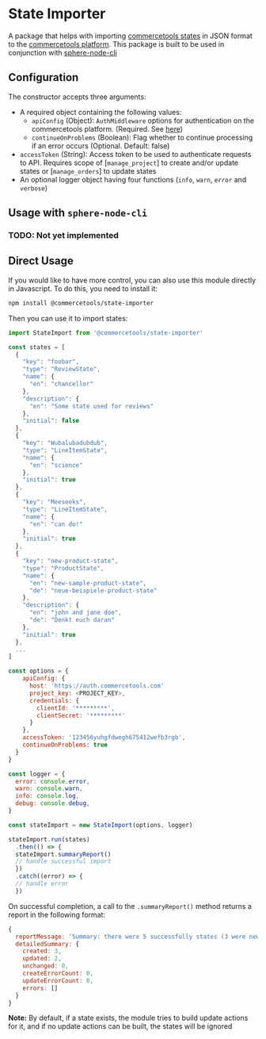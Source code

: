 # State Importer

A package that helps with importing [commercetools states](https://docs.commercetools.com/http-api-projects-states.html) in JSON format to the [commercetools platform](https://docs.commercetools.com/).
This package is built to be used in conjunction with [sphere-node-cli](https://github.com/sphereio/sphere-node-cli)

## Configuration

The constructor accepts three arguments:
- A required object containing the following values:
  - `apiConfig` (Object): `AuthMiddleware` options for authentication on the commercetools platform. (Required. See [here](https://commercetools.github.io/nodejs/sdk/api/sdkMiddlewareAuth.html#named-arguments-options))
  - `continueOnProblems` (Boolean): Flag whether to continue processing if an error occurs (Optional. Default: false)
- `accessToken` (String): Access token to be used to authenticate requests to API. Requires scope of [`manage_project`] to create and/or update states or [`manage_orders`] to update states
- An optional logger object having four functions (`info`, `warn`, `error` and `verbose`)

## Usage with `sphere-node-cli`
### TODO: Not yet implemented

## Direct Usage
If you would like to have more control, you can also use this module directly in Javascript. To do this, you need to install it:
```bash
npm install @commercetools/state-importer
```
Then you can use it to import states:
```js
import StateImport from '@commercetools/state-importer'

const states = [
  {
    "key": "foobar",
    "type": "ReviewState",
    "name": {
      "en": "chancellor"
    },
    "description": {
      "en": "Some state used for reviews"
    },
    "initial": false
  },
  {
    "key": "Wubalubadubdub",
    "type": "LineItemState",
    "name": {
      "en": "science"
    },
    "initial": true
  },
  {
    "key": "Meeseeks",
    "type": "LineItemState",
    "name": {
      "en": "can do!"
    },
    "initial": true
  },
  {
    "key": "new-product-state",
    "type": "ProductState",
    "name": {
      "en": "new-sample-product-state",
      "de": "neue-beispiele-product-state"
    },
    "description": {
      "en": "john and jane doe",
      "de": "Denkt euch daran"
    },
    "initial": true
  },
  ...
]

const options = {
    apiConfig: {
      host: 'https://auth.commercetools.com'
      project_key: <PROJECT_KEY>,
      credentials: {
        clientId: '*********',
        clientSecret: '*********'
      }
    },
    accessToken: '123456yuhgfdwegh675412wefb3rgb',
    continueOnProblems: true
  }
}

const logger = {
  error: console.error,
  warn: console.warn,
  info: console.log,
  debug: console.debug,
}

const stateImport = new StateImport(options, logger)

stateImport.run(states)
  .then(() => {
  stateImport.summaryReport()
  // handle successful import
  })
  .catch((error) => {
  // handle error
  })
```

On successful completion, a call to the `.summaryReport()` method returns a report in the following format:
```js
{
  reportMessage: 'Summary: there were 5 successfully states (3 were newly created, 2 were updated and 0 were unchanged).',
  detailedSummary: {
    created: 3,
    updated: 2,
    unchanged: 0,
    createErrorCount: 0,
    updateErrorCount: 0,
    errors: []
  }
}
```
**Note:** By default, if a state exists, the module tries to build update actions for it, and if no update actions can be built, the states will be ignored
